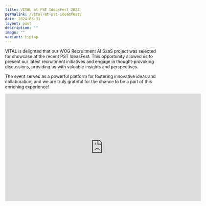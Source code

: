 ```yaml
---
title: VITAL at PST IdeasFest 2024
permalink: /vital-at-pst-ideasfest/
date: 2024-05-31
layout: post
description: ""
image: ""
variant: tiptap
---
```

<p>VITAL is delighted that our WOG Recruitment AI SaaS project was selected
for showcase at the recent PST IdeasFest. This opportunity allowed us to
present our latest recruitment initiatives and engage in thought-provoking
discussions, providing us with valuable insights and perspectives.</p>
<p>The event served as a powerful platform for fostering innovative ideas
and collaboration, and we are truly grateful for the chance to be a part
of this enriching experience!</p>
<div class="iframe-wrapper">
<iframe height="350" width="640" allowfullscreen="true" frameborder="0" src="https://www.youtube.com/embed/dwuHozRMf8s?si=Oox6JSOdaI13T8nh"></iframe>
</div>
<p></p>
